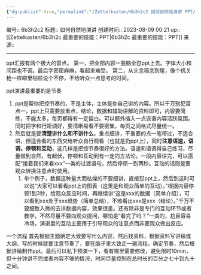 ```yaml
---
{"dg-publish":true,"permalink":"/Zettelkasten/6b3h2c2 如何自然地演讲 PPT/","dgPassFrontmatter":true}
---
```


编号:: 6b3h2c2
标题:: 如何自然地演讲
创建时间:: 2023-08-09 00:21
up:: [[Zettelkasten/6b3h2c 最重要的技能：PPT\|6b3h2c 最重要的技能：PPT]]
来源:: 

---
ppt汇报有两个极大的雷点。
第一，把全部内容一股脑全怼ppt上去。字体大小和间距也不调。最后字密密麻麻，看起来难受。
第二，从头念稿念到尾，像个机关枪一样噼里啪啦说个不停，不给听众一点思考的时间。

ppt演讲最重要的是节奏
1. ppt是帮你把控节奏的，不是主体，主体是你自己讲的内容。所以千万别犯雷点一，ppt上只需要放重点，结论，数据和辅助讲解的资料即可，内容要简练，不能太多，每页都得有一定留白。可以额外插入一点诙谐内容活跃氛围。同时把字和行距调好，要清晰易看不要密集，每页之间格式尽量统一。
2. 然后就是要**清楚讲什么和不讲什么**，重点细讲，不重要的点一笔带过，不适合讲，但适合看的东西交给听众自行观看（也就是扔ppt上），同时**注意语速，语调，停顿和互动**，这几样是把控节奏很好的方法。语速和语调得自己练习，尽量做到自然，有起伏。停顿和互动到有一定的方法论。一段内容讲完，可以搭配“接着我们来看xxx”一类的过渡语句，然后停顿一到两秒。互动的话则是要观众转换注意点时使用。
	1. 举个例子，数据这种量大而枯燥的不要细讲，直接怼ppt上，然后到这时可以说“大家可以看看ppt上的图表（这里是和观众简单的互动）。”根据内容停顿1到3秒，给观众反应时间，再继续讲“这是xxx的数据（简单介绍），可以看到xxx处于xxx趋势（简单总结），不难看出xxx是xxx（结论）。”千万不要细致入微的去讲数据内容，效果很差。还有除非是专门的互动环节或者教学，不然尽量不要向观众提问，哪怕是“看完了吗？”一类的，尬且容易冷场，演讲里的互动主要用于引导观众的注意点而非要观众做出反应。

一个流程
首先根据主题确定大致要写什么内容，然后找资料，根据资料写讲稿或大纲，写的时候就要注意节奏了，要在脑子里大致走一遍流程，确定节奏，然后根据讲稿制作ppt。最后可以私下预演一下，看有哪里需要修改，避免限时10min，但十分钟讲不完或者内容不够的情况，时间尽量控制在总时长的百分之七十到九十之间。